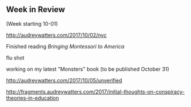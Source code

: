 ## Week in Review

(Week starting 10-01)

http://audreywatters.com/2017/10/02/nyc

Finished reading _Bringing Montessori to America_

flu shot

working on my latest "Monsters" book (to be published October 31)

http://audreywatters.com/2017/10/05/unverified

http://fragments.audreywatters.com/2017/initial-thoughts-on-conspiracy-theories-in-education
